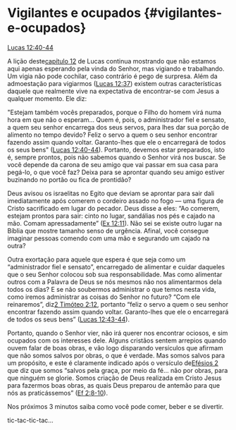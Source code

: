 # **Vigilantes e ocupados** {#vigilantes-e-ocupados}

[Lucas 12:40-44](http://bibliaonline.com.br/acf/lc/12/40-44)

A lição deste[capítulo 12](http://bibliaonline.com.br/acf/lc/12) de Lucas continua mostrando que não estamos aqui apenas esperando pela vinda do Senhor, mas vigiando e trabalhando. Um vigia não pode cochilar, caso contrário é pego de surpresa. Além da admoestação para vigiarmos ([Lucas 12:37](http://bibliaonline.com.br/acf/lc/12/37)) existem outras características daquele que realmente vive na expectativa de encontrar-se com Jesus a qualquer momento. Ele diz:

&quot;Estejam também vocês preparados, porque o Filho do homem virá numa hora em que não o esperam... Quem é, pois, o administrador fiel e sensato, a quem seu senhor encarrega dos seus servos, para lhes dar sua porção de alimento no tempo devido? Feliz o servo a quem o seu senhor encontrar fazendo assim quando voltar. Garanto-lhes que ele o encarregará de todos os seus bens&quot; ([Lucas 12:40-44](http://bibliaonline.com.br/acf/lc/12/40-44)). Portanto, devemos estar preparados, isto é, sempre prontos, pois não sabemos quando o Senhor virá nos buscar. Se você depende da carona de seu amigo que vai passar em sua casa para pegá-lo, o que você faz? Deixa para se aprontar quando seu amigo estiver buzinando no portão ou fica de prontidão?

Deus avisou os israelitas no Egito que deviam se aprontar para sair dali imediatamente após comerem o cordeiro assado no fogo — uma figura de Cristo sacrificado em lugar do pecador. Deus disse a eles: “Ao comerem, estejam prontos para sair: cinto no lugar, sandálias nos pés e cajado na mão. Comam apressadamente” ([Ex 12:11](http://bibliaonline.com.br/acf/ex/12/11)). Não sei se existe outro lugar na Bíblia que mostre tamanho senso de urgência. Afinal, você consegue imaginar pessoas comendo com uma mão e segurando um cajado na outra?

Outra exortação para aquele que espera é que seja como um “administrador fiel e sensato”, encarregado de alimentar e cuidar daqueles que o seu Senhor colocou sob sua responsabilidade. Mas como alimentar outros com a Palavra de Deus se nós mesmos não nos alimentarmos dela todos os dias? E se não soubermos administrar o que temos nesta vida, como iremos administrar as coisas do Senhor no futuro? “Com ele reinaremos”, diz[2 Timóteo 2:12](http://bibliaonline.com.br/acf/2tm/2/12), portanto “feliz o servo a quem o seu senhor encontrar fazendo assim quando voltar. Garanto-lhes que ele o encarregará de todos os seus bens” ([Lucas 12:43-44](http://bibliaonline.com.br/acf/lc/12/43-44)).

Portanto, quando o Senhor vier, não irá querer nos encontrar ociosos, e sim ocupados com os interesses dele. Alguns cristãos sentem arrepios quando ouvem falar de boas obras, e vão logo disparando versículos que afirmam que não somos salvos por obras, o que é verdade. Mas somos salvos para um propósito, e este é claramente indicado após o versículo de[Efésios 2](http://bibliaonline.com.br/acf/ef/2) que diz que somos “salvos pela graça, por meio da fé... não por obras, para que ninguém se glorie. Somos criação de Deus realizada em Cristo Jesus para fazermos boas obras, as quais Deus preparou de antemão para que nós as praticássemos” ([Ef 2:8-10](http://bibliaonline.com.br/acf/ef/2/8-10)).

Nos próximos 3 minutos saiba como você pode comer, beber e se divertir.

tic-tac-tic-tac...